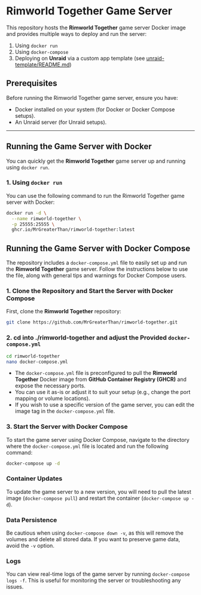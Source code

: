# Rimworld Together Game Server

This repository hosts the **Rimworld Together** game server Docker image and provides multiple ways to deploy and run the server:

1. Using `docker run`
2. Using `docker-compose`
3. Deploying on **Unraid** via a custom app template (see [unraid-template/README.md](unraid-template/README.md))

## Prerequisites

Before running the Rimworld Together game server, ensure you have:

- Docker installed on your system (for Docker or Docker Compose setups).
- An Unraid server (for Unraid setups).

---

## Running the Game Server with Docker

You can quickly get the **Rimworld Together** game server up and running using `docker run`.

### 1. Using `docker run`

You can use the following command to run the Rimworld Together game server with Docker:

```bash
docker run -d \
  --name rimworld-together \
  -p 25555:25555 \
  ghcr.io/MrGreaterThan/rimworld-together:latest
```


## Running the Game Server with Docker Compose

The repository includes a `docker-compose.yml` file to easily set up and run the **Rimworld Together** game server. Follow the instructions below to use the file, along with general tips and warnings for Docker Compose users.

### 1. Clone the Repository and Start the Server with Docker Compose

First, clone the **Rimworld Together** repository:

```bash
git clone https://github.com/MrGreaterThan/rimworld-together.git
```

### 2. cd into ./rimworld-together and adjust the Provided `docker-compose.yml`
```bash
cd rimworld-together
nano docker-compose.yml
```
- The `docker-compose.yml` file is preconfigured to pull the **Rimworld Together** Docker image from **GitHub Container Registry (GHCR)** and expose the necessary ports.
- You can use it as-is or adjust it to suit your setup (e.g., change the port mapping or volume locations).
- If you wish to use a specific version of the game server, you can edit the image tag in the `docker-compose.yml` file.

### 3. Start the Server with Docker Compose

To start the game server using Docker Compose, navigate to the directory where the `docker-compose.yml` file is located and run the following command:

```bash
docker-compose up -d
```

### Container Updates
To update the game server to a new version, you will need to pull the latest image (`docker-compose pull`) and restart the container (`docker-compose up -d`).

### Data Persistence
Be cautious when using `docker-compose down -v`, as this will remove the volumes and delete all stored data. If you want to preserve game data, avoid the `-v` option.

### Logs
You can view real-time logs of the game server by running `docker-compose logs -f`. This is useful for monitoring the server or troubleshooting any issues.


